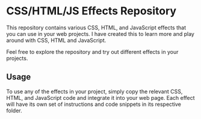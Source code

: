 # CSS/HTML/JS Effects Repository

This repository contains various CSS, HTML, and JavaScript effects that you can use in your web projects.
I have created this to learn more and play around with CSS, HTML and JavaScript.

Feel free to explore the repository and try out different effects in your projects.

## Usage

To use any of the effects in your project, simply copy the relevant CSS, HTML, and JavaScript code and integrate it into your web page. Each effect will have its own set of instructions and code snippets in its respective folder.